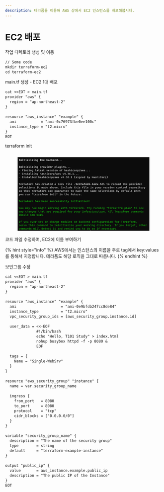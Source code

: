 ```yaml
---
description: 테라폼을 이용해 AWS 상에서 EC2 인스턴스를 배포해봅시다.
---
```


# EC2 배포

작업 디렉토리 생성 및 이동

```
// Some code
mkdir terraform-ec2
cd terraform-ec2
```



main.tf 생성 - EC2 1대 배포



```
cat <<EOT > main.tf
provider "aws" {
  region = "ap-northeast-2"
}

resource "aws_instance" "example" {
  ami           = "ami-0c76973fbe0ee100c"
  instance_type = "t2.micro"
}
EOT
```



terraform init

```
```

<figure><img src="../.gitbook/assets/image (1) (1).png" alt=""><figcaption></figcaption></figure>

코드 파일 수정하여, EC2에 이름 부여하기

{% hint style="info" %}
AWS에서는 인스턴스의 이름을 주로 tag에서 key:values를 통해서 지정합니다. 테라폼도 해당 로직을 그대로 따릅니다.
{% endhint %}





보안그룹 수정

```
cat <<EOT > main.tf
provider "aws" {
  region = "ap-northeast-2"
}

resource "aws_instance" "example" {
  ami                    = "ami-0e9bfdb247cc8de84"
  instance_type          = "t2.micro"
  vpc_security_group_ids = [aws_security_group.instance.id]

  user_data = <<-EOF
              #!/bin/bash
              echo "Hello, T101 Study" > index.html
              nohup busybox httpd -f -p 8080 &
              EOF

  tags = {
    Name = "Single-WebSrv"
  }
}

resource "aws_security_group" "instance" {
  name = var.security_group_name

  ingress {
    from_port   = 8080
    to_port     = 8080
    protocol    = "tcp"
    cidr_blocks = ["0.0.0.0/0"]
  }
}

variable "security_group_name" {
  description = "The name of the security group"
  type        = string
  default     = "terraform-example-instance"
}

output "public_ip" {
  value       = aws_instance.example.public_ip
  description = "The public IP of the Instance"
}
EOT
```





